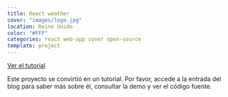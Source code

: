 ```yaml
---
title: React weather
cover: "images/logo.jpg"
location: Reino Unido
color: "#FFF"
categories: react web-app cover open-source
template: project
---
```


<p class="align-center">
<a class="btn" role="button" href="/tutorial-build-a-weather-app-with-react/">Ver el tutorial</a>
</p>

Este proyecto se convirtió en un tutorial. Por favor, accede a la entrada del blog para saber más sobre él, consultar la demo y ver el código fuente.
